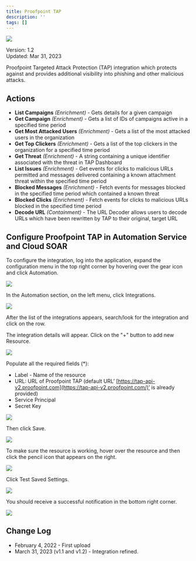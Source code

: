 ```yaml
---
title: Proofpoint TAP
description: ''
tags: []
---
```


![](/img/platform-services/automation-service/app-central/logos/proofpoint-tap.png)

Version: 1.2  
Updated: Mar 31, 2023

Proofpoint Targeted Attack Protection (TAP) integration which protects against and provides additional visibility into phishing and other malicious attacks.

## Actions

* **List Campaigns** *(Enrichment)* - Gets details for a given campaign
* **Get Campaign** *(Enrichment)* - Gets a list of IDs of campaigns active in a specified time period
* **Get Most Attacked Users** *(Enrichment)* - Gets a list of the most attacked users in the organization
* **Get Top Clickers** *(Enrichment)* - Gets a list of the top clickers in the organization for a specified time period
* **Get Threat** *(Enrichment)* - A string containing a unique identifier associated with the threat in TAP Dashboard
* **List Issues** *(Enrichment)* - Get events for clicks to malicious URLs permitted and messages delivered containing a known attachment threat within the specified time period
* **Blocked Messages** *(Enrichment)* - Fetch events for messages blocked in the specified time period which contained a known threat
* **Blocked Clicks** *(Enrichment)* - Fetch events for clicks to malicious URLs blocked in the specified time period
* **Decode URL** *(Containment)* - The URL Decoder allows users to decode URLs which have been rewritten by TAP to their original, target URL

## Configure Proofpoint TAP in Automation Service and Cloud SOAR

To configure the integration, log into the application, expand the configuration menu in the top right corner by hovering over the gear icon and click Automation.

![](/img/platform-services/automation-service/app-central/integrations/proofpoint-tap/proofpoint-tap-1.png)

In the Automation section, on the left menu, click Integrations.

![](/img/platform-services/automation-service/app-central/integrations/proofpoint-tap/proofpoint-tap-2.png)

After the list of the integrations appears, search/look for the integration and click on the row.

The integration details will appear. Click on the "+" button to add new Resource.

![](/img/platform-services/automation-service/app-central/integrations/proofpoint-tap/proofpoint-tap-3.png)

Populate all the required fields (\*):

* Label - Name of the resource
* URL: URL of Proofpoint TAP (default URL’ [https://tap-api-v2.proofpoint.com](https://tap-api-v2.proofpoint.com/)’ is already provided)
* Service Principal
* Secret Key

![](/img/platform-services/automation-service/app-central/integrations/proofpoint-tap/proofpoint-tap-4.png)

Then click Save.

![](/img/platform-services/automation-service/app-central/integrations/proofpoint-tap/proofpoint-tap-5.png)

To make sure the resource is working, hover over the resource and then click the pencil icon that appears on the right.

![](/img/platform-services/automation-service/app-central/integrations/proofpoint-tap/proofpoint-tap-6.png)

Click Test Saved Settings.

![](/img/platform-services/automation-service/app-central/integrations/proofpoint-tap/proofpoint-tap-7.png)

You should receive a successful notification in the bottom right corner.

![](/img/platform-services/automation-service/app-central/integrations/proofpoint-tap/proofpoint-tap-8.png)

## Change Log

* February 4, 2022 - First upload
* March 31, 2023 (v1.1 and v1.2) - Integration refined.
